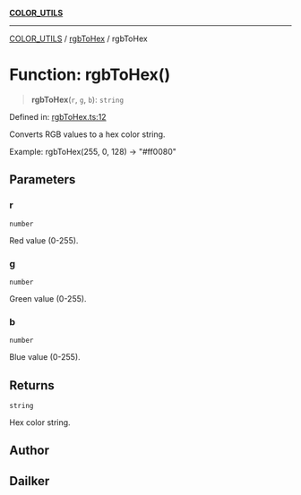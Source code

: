 [**COLOR_UTILS**](../../README.md)

***

[COLOR_UTILS](../../README.md) / [rgbToHex](../README.md) / rgbToHex

# Function: rgbToHex()

> **rgbToHex**(`r`, `g`, `b`): `string`

Defined in: [rgbToHex.ts:12](https://github.com/dailker/everyutil/blob/2a1290e25c1270a5e1af64099b97f8d5fc086e59/src/color/rgbToHex.ts#L12)

Converts RGB values to a hex color string.

Example: rgbToHex(255, 0, 128) → "#ff0080"

## Parameters

### r

`number`

Red value (0-255).

### g

`number`

Green value (0-255).

### b

`number`

Blue value (0-255).

## Returns

`string`

Hex color string.

## Author

## Dailker
